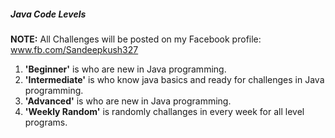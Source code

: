 ##### Java Code Levels 

**NOTE:** All Challenges will be posted on my Facebook profile: www.fb.com/Sandeepkush327 

1. **'Beginner'** is who are new in Java programming.
2. **'Intermediate'** is who know java basics and ready for challenges in Java programming.
3. **'Advanced'** is who are new in Java programming.
4. **'Weekly Random'** is randomly challanges in every week for all level programs. 

